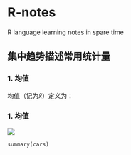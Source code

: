 # R-notes
R language learning notes in spare time


## 集中趋势描述常用统计量

### 1. 均值
  均值（记为$\bar{x}$）定义为：
### 1. 均值
![](http://latex.codecogs.com/gif.latex?\\bar{x}=\\frac{1}{n}\\sum_{i=1}^{n}x_i)


```
summary(cars)
```

